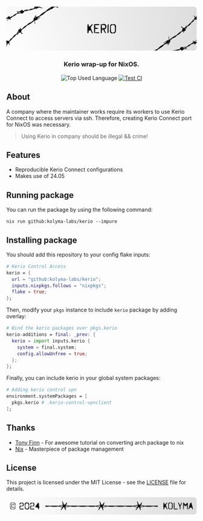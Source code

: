 <p align="center">
    <img src=".github/assets/header.png" alt="Kolyma's {Kerio}">
</p>

<p align="center">
    <h3 align="center">Kerio wrap-up for NixOS.</h3>
</p>

<p align="center">
    <img align="center" src="https://img.shields.io/github/languages/top/kolyma-labs/kerio?style=flat&logo=nixos&logoColor=ffffff&labelColor=242424&color=242424" alt="Top Used Language">
    <a href="https://github.com/kolyma-labs/kerio/actions/workflows/test.yml"><img align="center" src="https://img.shields.io/github/actions/workflow/status/kolyma-labs/kerio/test.yml?style=flat&logo=github&logoColor=ffffff&labelColor=242424&color=242424" alt="Test CI"></a>
</p>

## About

A company where the maintainer works require its workers to use Kerio Connect to access servers via ssh. Therefore, creating Kerio Connect
port for NixOS was necessary.

> Using Kerio in company should be illegal && crime!

## Features

- Reproducible Kerio Connect configurations
- Makes use of 24.05

## Running package

You can run the package by using the following command:

```shell
nix run github:kolyma-labs/kerio --impure
```

## Installing package

You should add this repository to your config flake inputs:

```nix
# Kerio Control Access
kerio = {
  url = "github:kolyma-labs/kerio";
  inputs.nixpkgs.follows = "nixpkgs";
  flake = true;
};
```


Then, modify your `pkgs` instance to include `kerio` package by adding overlay:

```nix
# Bind the kerio packages over pkgs.kerio
kerio-additions = final: _prev: {
  kerio = import inputs.kerio {
    system = final.system;
    config.allowUnfree = true;
  };
};
```

Finally, you can include kerio in your global system packages:

```nix
# Adding kerio control vpn
environment.systemPackages = [
  pkgs.kerio # .kerio-control-vpnclient
];
```

## Thanks

- [Tony Finn](https://tonyfinn.com/blog/arch-packages-with-nix/) - For awesome tutorial on converting arch package to nix
- [Nix](https://nixos.org/) - Masterpiece of package management

## License

This project is licensed under the MIT License - see the [LICENSE](license) file for details.

<p align="center">
    <img src=".github/assets/footer.png" alt="Kolyma's {Kerio}">
</p>
